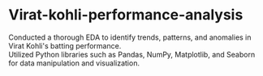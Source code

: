 # Virat-kohli-performance-analysis
Conducted a thorough EDA to identify trends, patterns, and anomalies in Virat Kohli's batting performance.  
Utilized Python libraries such as Pandas, NumPy, Matplotlib, and Seaborn for data manipulation and visualization.
